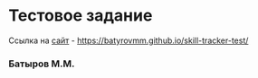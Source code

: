 # Тестовое задание

Ссылка на [сайт](https://batyrovmm.github.io/skill-tracker-test/) - https://batyrovmm.github.io/skill-tracker-test/

### Батыров М.М.